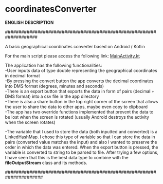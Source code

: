 # coordinatesConverter
**ENGLISH DESCRIPTION**

####################################################################

A basic geographical coordinates converter based on Android / Kotlin

For the main script please access the following link:
[MainActivity.kt](https://github.com/sebibrindus/coordinatesConverter/blob/master/app/src/main/java/com/example/convertcoordinates/MainActivity.kt)

The application has the following functionalities:  
-User inputs data of type double representing the geographical coordinates in decimal format  
-By pressing the convert button the app converts the decimal coordinates into DMS format (degrees, minutes and seconds)  
-There is an export button that exports the data in form of pairs (decimal + DMS format) into a csv file in the app directory  
-There is also a share button in the top right corner of the screen that allows the user to share the data to other apps, maybe even copy to clipboard  
-The app has two override functions implemented that prevent the data to be lost when the screen is rotated (usually Android destroys the activity when the screen rotates)

-The variable that I used to store the data (both inputted and converted) is a LinkedHashMap. I chose this type of variable so that I can store the data in pairs (converted value matches the input) and also I wanted to preserve the order in which the data was entered. When the export button is pressed, the variable is converted to string to be parsed to file. After trying a few options, I have seen that this is the best data type to combine with the **fileOutputStream** class and its methods.


######################################################################



